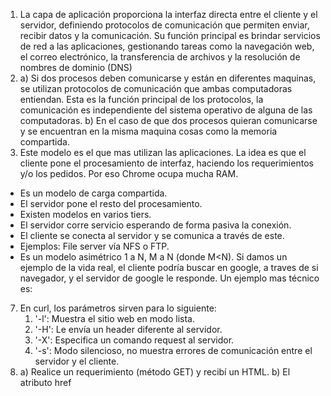 1) La capa de aplicación proporciona la interfaz directa entre el cliente y el servidor, definiendo protocolos de comunicación que permiten enviar, recibir datos y la comunicación. Su función principal es brindar servicios de red a las aplicaciones, gestionando tareas como la navegación web, el correo electrónico, la transferencia de archivos y la resolución de nombres de dominio (DNS)
2) a) Si dos procesos deben comunicarse y están en diferentes maquinas, se utilizan protocolos de comunicación que ambas computadoras entiendan. Esta es la función principal de los protocolos, la comunicación es independiente del sistema operativo de alguna de las computadoras.
   b) En el caso de que dos procesos quieran comunicarse y se encuentran en la misma maquina cosas como la memoria compartida.
3) Este modelo es el que mas utilizan las aplicaciones. La idea es que el cliente pone el procesamiento de interfaz, haciendo los requerimientos y/o los pedidos. Por eso Chrome ocupa mucha RAM.
- Es un modelo de carga compartida.
- El servidor pone el resto del procesamiento.
- Existen modelos en varios tiers.
- El servidor corre servicio esperando de forma pasiva la conexión.
- El cliente se conecta al servidor y se comunica a través de este.
- Ejemplos: File server vía NFS o FTP.
- Es un modelo asimétrico 1 a N, M a N (donde M<N).
  Si damos un ejemplo de la vida real, el cliente podría buscar en google, a traves de si navegador, y el servidor de google le responde.
  Un ejemplo mas técnico es: 
7) En curl, los parámetros sirven para lo siguiente:
	1) '-l': Muestra el sitio web en modo lista.
	2) '-H': Le envía un header diferente al servidor.
	3) '-X': Especifica un comando request al servidor.
	4) '-s': Modo silencioso, no muestra errores de comunicación entre el servidor y el cliente.
8) a) Realice un requerimiento (método GET) y recibí un HTML.
   b) El atributo href 